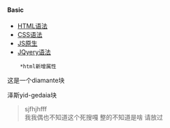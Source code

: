 #### Basic
- [HTML语法](#html)
- [CSS语法](#css)
- [JS原生](#js)
- [JQyery语法](#jq)

```
    *html新增属性
```
<p>这是一个diamante块</p>
    泽斯yid-gedaia块





> sjfhjhfff    
> 我我偶也不知道这个死搜嘎
> 整的不知道是啥 
> 请放过
